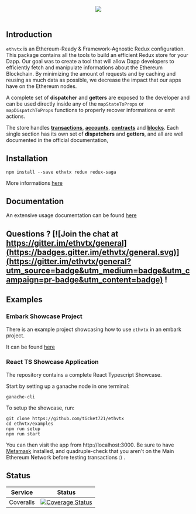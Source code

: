 <!--
  Title: Vortex
  Description: Ethereum Ready and Framework Agnostic Redux Store Configuration 
  Author: mortimr
  -->
<div align="center" >
<img src="https://github.com/ticket721/ethvtx/raw/develop/imgs/logo.svg" style="margin-bottom: 20px;">
</div>

## Introduction

`ethvtx` is an Ethereum-Ready & Framework-Agnostic Redux configuration. This package contains all the tools to build an efficient Redux store for your Dapp. Our goal was to create a tool that will allow Dapp developers to efficiently fetch and manipulate informations about the Ethereum Blockchain. By minimizing the amount of requests and by caching and reusing as much data as possible, we decrease the impact that our apps have on the Ethereum nodes.

A complete set of **dispatcher** and **getters** are exposed to the developer and can be used directly inside any of the `mapStateToProps` or `mapDispatchToProps` functions to properly recover informations or emit actions.

The store handles [**transactions**](http://doc.ethvtx.com/docs/transactions_intro), [**accounts**](http://doc.ethvtx.com/docs/accounts_intro), [**contracts**](http://doc.ethvtx.com/docs/contracts_intro) and [**blocks**](http://doc.ethvtx.com/docs/blocks_intro). Each single section has its own set of **dispatchers** and **getters**, and all are well documented in the official documentation,

## Installation

```shell
npm install --save ethvtx redux redux-saga
```

More informations [here](http://doc.ethvtx.com/docs/install)

## Documentation

An extensive usage documentation can be found [here](http://doc.ethvtx.com)

## Questions ? [![Join the chat at https://gitter.im/ethvtx/general](https://badges.gitter.im/ethvtx/general.svg)](https://gitter.im/ethvtx/general?utm_source=badge&utm_medium=badge&utm_campaign=pr-badge&utm_content=badge) !


## Examples

### Embark Showcase Project

There is an example project showcasing how to use `ethvtx` in an embark project.

It can be found [here](https://github.com/ticket721/ethvtx_embark)

### React TS Showcase Application

The repository contains a complete React Typescript Showcase.

Start by setting up a ganache node in one terminal:
```shell
ganache-cli
```

To setup the showcase, run:
```shell
git clone https://github.com/ticket721/ethvtx
cd ethvtx/examples
npm run setup
npm run start
```

You can then visit the app from http://localhost:3000.
Be sure to have [Metamask](https://metamask.io/) installed, and quadruple-check that you aren't on the Main Ethereum Network before testing transactions :) .


## Status

| Service | Status |
| :---: | :---: |
| Coveralls | [![Coverage Status](https://coveralls.io/repos/github/ticket721/ethvtx/badge.svg?branch=develop)](https://coveralls.io/github/ticket721/ethvtx?branch=develop) |

